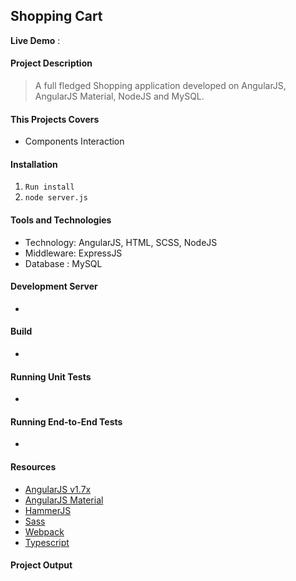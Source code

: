 ## Shopping Cart

**Live Demo** : 


#### Project Description

> A full fledged Shopping application developed on AngularJS, AngularJS Material, NodeJS and MySQL. 


#### This Projects Covers

- Components Interaction

#### Installation 
1. `Run install`
2. `node server.js`


#### Tools and Technologies

- Technology: AngularJS, HTML, SCSS, NodeJS
- Middleware: ExpressJS
- Database : MySQL


#### Development Server
- 


#### Build
- 

#### Running Unit Tests
- 

#### Running End-to-End Tests
- 

#### Resources

* [AngularJS v1.7x](https://code.angularjs.org/snapshot-stable/docs/tutorial/step_00)
* [AngularJS Material](https://material.angularjs.org/latest/)
* [HammerJS](https://hammerjs.github.io/)
* [Sass](https://sass-lang.com/)
* [Webpack](https://webpack.js.org/)
* [Typescript](https://www.typescriptlang.org/)


#### Project Output


